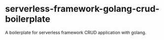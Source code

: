 # serverless-framework-golang-crud-boilerplate
A boilerplate for serverless framework CRUD application with golang.
